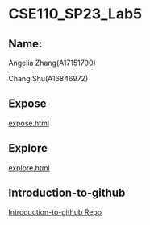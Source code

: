 # CSE110_SP23_Lab5

## Name: 
Angelia Zhang(A17151790)

Chang Shu(A16846972)

## Expose
[expose.html](https://angeliazddl.github.io/CSE110SP23Lab5/expose.html)

## Explore
[explore.html](https://angeliazddl.github.io/CSE110SP23Lab5/explore.html)

## Introduction-to-github
[Introduction-to-github Repo](https://github.com/AngeliaZddl/CSE110SP23Lab5-introduction-to-github)

